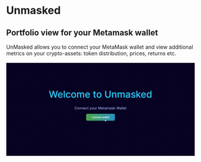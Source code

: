 # Unmasked

## Portfolio view for your Metamask wallet

UnMasked allows you to connect your MetaMask wallet and view additional metrics on your crypto-assets: token distribution, prices, returns etc.
<br></br>
![UnMasked-Demo](./assets/UnMasked-Demo.gif)
